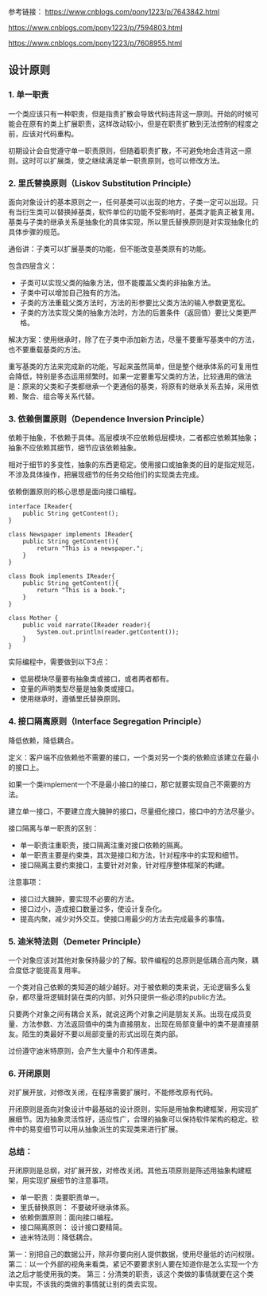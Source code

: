 参考链接：
https://www.cnblogs.com/pony1223/p/7643842.html

https://www.cnblogs.com/pony1223/p/7594803.html

https://www.cnblogs.com/pony1223/p/7608955.html

## 设计原则

### 1. 单一职责

一个类应该只有一种职责，但是指责扩散会导致代码违背这一原则。开始的时候可能会在原有的类上扩展职责，这样改动较小，但是在职责扩散到无法控制的程度之前，应该对代码重构。

初期设计会自觉遵守单一职责原则，但随着职责扩散，不可避免地会违背这一原则。这时可以扩展类，使之继续满足单一职责原则，也可以修改方法。

### 2. 里氏替换原则（Liskov Substitution Principle）
面向对象设计的基本原则之一，任何基类可以出现的地方，子类一定可以出现。只有当衍生类可以替换掉基类，软件单位的功能不受影响时，基类才能真正被复用。基类与子类的继承关系是抽象化的具体实现，所以里氏替换原则是对实现抽象化的具体步骤的规范。

通俗讲：子类可以扩展基类的功能，但不能改变基类原有的功能。

包含四层含义：
- 子类可以实现父类的抽象方法，但不能覆盖父类的非抽象方法。
- 子类中可以增加自己独有的方法。
- 子类的方法重载父类方法时，方法的形参要比父类方法的输入参数更宽松。
- 子类的方法实现父类的抽象方法时，方法的后置条件（返回值）要比父类更严格。

解决方案：使用继承时，除了在子类中添加新方法，尽量不要重写基类中的方法，也不要重载基类的方法。

重写基类的方法来完成新的功能，写起来虽然简单，但是整个继承体系的可复用性会降低，特别是多态运用频繁时。如果一定要重写父类的方法，比较通用的做法是：原来的父类和子类都继承一个更通俗的基类，将原有的继承关系去掉，采用依赖、聚合、组合等关系代替。


### 3. 依赖倒置原则（Dependence Inversion Principle）
依赖于抽象，不依赖于具体。高层模块不应依赖低层模块，二者都应依赖其抽象；抽象不应依赖其细节，细节应该依赖抽象。

相对于细节的多变性，抽象的东西更稳定。使用接口或抽象类的目的是指定规范，不涉及具体操作，把展现细节的任务交给他们的实现类去完成。

依赖倒置原则的核心思想是面向接口编程。

```
interface IReader{
    public String getContent();
}

class Newspaper implements IReader{
    public String getContent(){
        return "This is a newspaper.";
    }
}

class Book implements IReader{
    public String getContent(){
        return "This is a book.";
    }
}

class Mother {
    public void narrate(IReader reader){
        System.out.println(reader.getContent());
    }
}
```
实际编程中，需要做到以下3点：
- 低层模块尽量要有抽象类或接口，或者两者都有。
- 变量的声明类型尽量是抽象类或接口。
- 使用继承时，遵循里氏替换原则。

### 4. 接口隔离原则（Interface Segregation Principle）
降低依赖，降低耦合。

定义：客户端不应依赖他不需要的接口，一个类对另一个类的依赖应该建立在最小的接口上。

如果一个类implement一个不是最小接口的接口，那它就要实现自己不需要的方法。

建立单一接口，不要建立庞大臃肿的接口，尽量细化接口，接口中的方法尽量少。

接口隔离与单一职责的区别：
- 单一职责注重职责，接口隔离注重对接口依赖的隔离。
- 单一职责主要是约束类，其次是接口和方法，针对程序中的实现和细节。
- 接口隔离主要约束接口，主要针对对象，针对程序整体框架的构建。


注意事项：
- 接口过大臃肿，要实现不必要的方法。
- 接口过小，造成接口数量过多，使设计复杂化。
- 提高内聚，减少对外交互。使接口用最少的方法去完成最多的事情。


### 5. 迪米特法则（Demeter Principle）
一个对象应该对其他对象保持最少的了解。软件编程的总原则是低耦合高内聚，耦合度低才能提高复用率。

一个类对自己依赖的类知道的越少越好。对于被依赖的类来说，无论逻辑多么复杂，都尽量将逻辑封装在类的内部，对外只提供一些必须的public方法。

只要两个对象之间有耦合关系，就说这两个对象之间是朋友关系。出现在成员变量、方法参数、方法返回值中的类为直接朋友，出现在局部变量中的类不是直接朋友。陌生的类最好不要以局部变量的形式出现在类内部。

过份遵守迪米特原则，会产生大量中介和传递类。

### 6. 开闭原则
对扩展开放，对修改关闭，在程序需要扩展时，不能修改原有代码。

开闭原则是面向对象设计中最基础的设计原则，实际是用抽象构建框架，用实现扩展细节。因为抽象灵活性好，适应性广，合理的抽象可以保持软件架构的稳定。软件中的易变细节可以用从抽象派生的实现类来进行扩展。

### 总结：
开闭原则是总纲，对扩展开放，对修改关闭。其他五项原则是陈述用抽象构建框架，用实现扩展细节的注意事项。
- 单一职责：类要职责单一。
- 里氏替换原则： 不要破坏继承体系。
- 依赖倒置原则：面向接口编程。
- 接口隔离原则： 设计接口要精简。
- 迪米特法则：降低耦合。


第一：别把自己的数据公开，除非你要向别人提供数据，使用尽量低的访问权限。
第二：以一个外部的视角来看类，紧记不要要求别人要在知道你是怎么实现一个方法之后才能使用我的类。
第三：分清类的职责，该这个类做的事情就要在这个类中实现，不该我的类做的事情就让别的类去实现。
